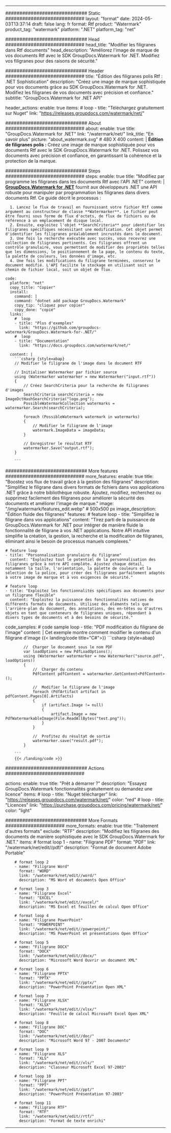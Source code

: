 
---
############################# Static ############################
layout: "format"
date:  2024-05-03T13:37:14
draft: false
lang: fr
format: Rtf
product: "Watermark"
product_tag: "watermark"
platform: ".NET"
platform_tag: "net"

############################# Head ############################
head_title: "Modifier les filigranes dans Rtf documents"
head_description: "Améliorez l'image de marque de vos documents Rtf avec le SDK GroupDocs.Watermark for .NET. Modifiez vos filigranes pour des raisons de sécurité."

############################# Header ############################
title: "Édition des filigranes polis Rtf : .NET Sophistication" 
description: "Créez une image de marque sophistiquée pour vos documents grâce au SDK GroupDocs.Watermark for .NET. Modifiez les filigranes de vos documents avec précision et confiance."
subtitle: "GroupDocs.Watermark for .NET API" 

header_actions:
  enable: true
  items:
    #  loop
    - title: "Téléchargez gratuitement sur Nuget"
      link: "https://releases.groupdocs.com/watermark/net/"
      
############################# About ############################
about:
    enable: true
    title: "GroupDocs.Watermark for .NET"
    link: "/watermark/net/"
    link_title: "En savoir plus"
    picture: "about_watermark.svg" # 480 X 400
    content: |
       **Édition de filigranes polis :** Créez une image de marque sophistiquée pour vos documents Rtf avec le SDK GroupDocs.Watermark for .NET. Polissez vos documents avec précision et confiance, en garantissant la cohérence et la protection de la marque.

############################# Steps ############################
steps:
    enable: true
    title: "Modifiez par programme les filigranes dans les documents Rtf avec l'API .NET"
    content: |
      **[GroupDocs.Watermark for .NET](https://products.groupdocs.com/watermark/net/)** fournit aux développeurs .NET une API robuste pour manipuler par programmation les filigranes dans divers documents Rtf. Ce guide décrit le processus :
      
      1. Lancez le flux de travail en fournissant votre fichier Rtf comme argument au constructeur de classe **Watermarker**. Le fichier peut être fourni sous forme de flux d'octets, de flux de fichiers ou de référence à un emplacement de disque local.
      2. Ensuite, exploitez l'objet **SearchCriteria** pour identifier les filigranes spécifiques nécessitant une modification. Cet objet permet d'identifier les filigranes préalablement incrustés dans le document.
      3. Une fois la recherche exécutée avec succès, vous recevrez une collection de filigranes pertinents. Ces filigranes offrent un contrôle granulaire, vous permettant de modifier des propriétés telles que les dimensions, le positionnement de la page, le contenu du texte, la palette de couleurs, les données d'image, etc.
      4. Une fois les modifications du filigrane terminées, conservez le document modifié. L'API facilite le stockage en utilisant soit un chemin de fichier local, soit un objet de flux.
   
    code:
      platform: "net"
      copy_title: "Copier"
      install:
        command: |
        command: "dotnet add package GroupDocs.Watermark"
        copy_tip: "cliquez pour copier"
        copy_done: "copié"
      links:
        #  loop
        - title: "Plus d'exemples"
          link: "https://github.com/groupdocs-watermark/GroupDocs.Watermark-for-.NET/"
        #  loop
        - title: "Documentation"
          link: "https://docs.groupdocs.com/watermark/net/"
          
      content: |
        ```csharp {style=abap}
        // Modifier le filigrane de l'image dans le document RTF

        // Initialiser Watermarker par fichier source
        using (Watermarker watermarker = new Watermarker("input.rtf"))
        {
            // Créez SearchCriteria pour la recherche de filigranes d'images
            SearchCriteria searchCriteria = new ImageDctHashSearchCriteria("logo.png");
            PossibleWatermarkCollection watermarks = watermarker.Search(searchCriteria);

            foreach (PossibleWatermark watermark in watermarks)
            {
                // Modifier le filigrane de l'image
                watermark.ImageData = imageData;
            }

            // Enregistrer le résultat RTF
            watermarker.Save("output.rtf");
        }
        
        ```     

############################# More features ############################
more_features:
  enable: true
  title: "Boostez vos flux de travail grâce à la gestion des filigranes"
  description: "Simplifiez le filigrane dans divers formats de fichiers dans vos applications .NET grâce à notre bibliothèque robuste. Ajoutez, modifiez, recherchez ou supprimez facilement des filigranes pour améliorer la sécurité des documents et améliorer l'image de marque."
  image: "/img/watermark/features_edit.webp" # 500x500 px
  image_description: "Édition fluide des filigranes"
  features:
    # feature loop
    - title: "Simplifiez le filigrane dans vos applications"
      content: "Tirez parti de la puissance de GroupDocs.Watermark for .NET pour intégrer de manière fluide la fonctionnalité de filigrane à vos .NET applications. Notre API intuitive simplifie la création, la gestion, la recherche et la modification de filigranes, éliminant ainsi le besoin de processus manuels complexes."

    # feature loop
    - title: "Personnalisation granulaire du filigrane"
      content: "Exploitez tout le potentiel de la personnalisation des filigranes grâce à notre API complète. Ajustez chaque détail, notamment la taille, l'orientation, la palette de couleurs et la sélection de la police, pour créer des filigranes parfaitement adaptés à votre image de marque et à vos exigences de sécurité."

    # feature loop
    - title: "Exploitez les fonctionnalités spécifiques aux documents pour un filigrane flexible"
      content: "Exploitez la puissance des fonctionnalités natives de différents formats de documents. Utilisez des éléments tels que l'arrière-plan du document, des annotations, des en-têtes ou d'autres objets en tant que conteneurs de filigranes uniques, répondant à divers types de documents et à des besoins de sécurité."
      
  code_samples:
    # code sample loop
    - title: "PDF modification du filigrane de l'image"
      content: |
        Cet exemple montre comment modifier le contenu d'un filigrane d'image
        {{< landing/code title="C#">}}
        ```csharp {style=abap}
        
            //  Charger le document sous le nom PDF
            var loadOptions = new PdfLoadOptions();
            using (Watermarker watermarker = new Watermarker("source.pdf", loadOptions))
            {
                //  Charger du contenu
                PdfContent pdfContent = watermarker.GetContent<PdfContent>();

                //  Modifier le filigrane de l'image
                foreach (PdfArtifact artifact in pdfContent.Pages[0].Artifacts)
                {
                    if (artifact.Image != null)
                    {
                        artifact.Image = new PdfWatermarkableImage(File.ReadAllBytes("test.png"));
                    }
                }

                //  Profitez du résultat de sortie
                watermarker.save("result.pdf");
            }

        ```
        {{< /landing/code >}}


############################# Actions ############################

actions:
  enable: true
  title: "Prêt à démarrer ?"
  description: "Essayez GroupDocs.Watermark fonctionnalités gratuitement ou demandez une licence"
  items:
    #  loop
    - title: "Nuget télécharger"
      link: "https://releases.groupdocs.com/watermark/net/"
      color: "red"
        #  loop
    - title: "Licences"
      link: "https://purchase.groupdocs.com/pricing/watermark/net/"
      color: "light"


############################# More Formats #####################
more_formats:
    enable: true
    title: "Traitement d'autres formats"
    exclude: "RTF"
    description: "Modifiez les filigranes des documents de manière sophistiquée avec le SDK GroupDocs.Watermark for .NET."
    items: 
        # format loop 1
        - name: "Filigrane PDF"
          format: "PDF"
          link: "/watermark/net/edit//pdf/"
          description: "Format de document Adobe Portable"

        # format loop 2
        - name: "Filigrane Word"
          format: "WORD"
          link: "/watermark/net/edit//word/"
          description: "MS Word et documents Open Office"
          
        # format loop 3
        - name: "Filigrane Excel"
          format: "EXCEL"
          link: "/watermark/net/edit//excel/"
          description: "MS Excel et feuilles de calcul Open Office"

        # format loop 4
        - name: "Filigrane PowerPoint"
          format: "POWERPOINT"
          link: "/watermark/net/edit//powerpoint/"
          description: "MS PowerPoint et présentations Open Office"

        # format loop 5
        - name: "Filigrane DOCX"
          format: "DOCX"
          link: "/watermark/net/edit//docx/"
          description: "Microsoft Word Ouvrir un document XML"
          
        # format loop 6
        - name: "Filigrane PPTX"
          format: "PPTX"
          link: "/watermark/net/edit//pptx/"
          description: "PowerPoint Présentation Open XML"
          
        # format loop 7
        - name: "Filigrane XLSX"
          format: "XLSX"
          link: "/watermark/net/edit//xlsx/"
          description: "Feuille de calcul Microsoft Excel Open XML"

        # format loop 8
        - name: "Filigrane DOC"
          format: "DOC"
          link: "/watermark/net/edit//doc/"
          description: "Microsoft Word 97 - 2007 Documento"

        # format loop 9
        - name: "Filigrane XLS"
          format: "XLS"
          link: "/watermark/net/edit//xls/"
          description: "Classeur Microsoft Excel 97-2003"

        # format loop 10
        - name: "Filigrane PPT"
          format: "PPT"
          link: "/watermark/net/edit//ppt/"
          description: "PowerPoint Présentation 97-2003"

        # format loop 11
        - name: "Filigrane RTF"
          format: "RTF"
          link: "/watermark/net/edit//rtf/"
          description: "Format de texte enrichi"

---